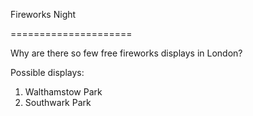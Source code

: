 
Fireworks Night

=====================

Why are there so few free fireworks displays in London?

Possible displays: 
1. Walthamstow Park
2. Southwark Park